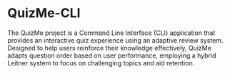 # QuizMe-CLI
The QuizMe project is a Command Line Interface (CLI) application that provides an interactive quiz experience using an adaptive review system. Designed to help users reinforce their knowledge effectively, QuizMe adapts question order based on user performance, employing a hybrid Leitner system to focus on challenging topics and aid retention.

